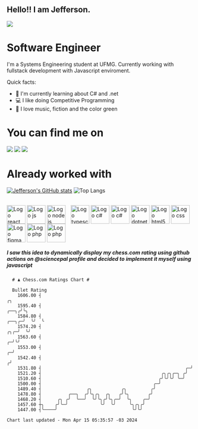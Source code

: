 ## Hello!! I am Jefferson.
![](https://komarev.com/ghpvc/?username=Jefferson13t&label=Profile%20Visits&color=blue&style=for-the-badge)

# Software Engineer
I'm a Systems Engineering student at UFMG. Currently working with fullstack development with Javascript enviroment.

<div>
Quick facts:
  <ul>
<li>🚀 I'm currently learning about C# and .net</li>
<li>💻 I like doing Competitive Programming</li>
<li>💚 I love music, fiction and the color green</li>
    </ul>
</div>

# You can find me on
<div>
  <a href="https://www.linkedin.com/in/jefferson-souuza" target="_blank"><img src="https://img.shields.io/badge/-LinkedIn-%230077B5?style=for-the-badge&logo=linkedin&logoColor=white" target="_blank"></a> 
    <a href = "mailto:jefersonpereira1331@gmail.com"><img loading="lazy" src="https://img.shields.io/badge/Gmail-D14836?style=for-the-badge&logo=gmail&logoColor=white" target="_blank"></a>
  <a href="https://instagram.com/jeffpsou" target="_blank"><img src="https://img.shields.io/badge/-Instagram-%23E4405F?style=for-the-badge&logo=instagram&logoColor=white" target="_blank"></a>
</div>

# Already worked with
[![Jefferson's GitHub stats](https://github-readme-stats.vercel.app/api?username=jefferson13t&show_icons=true&theme=gotham&rank_icon=github&layout=compact)](https://github.com/anuraghazra/github-readme-stats)
![Top Langs](https://github-readme-stats.vercel.app/api/top-langs/?username=jefferson13t&size_weight=0.5&count_weight=0.5&theme=gotham&layout=compact)

<div style="display: inline_block"><br>
  <img alt="Logo react" align="center" style="height:50px" src="https://cdn.jsdelivr.net/gh/devicons/devicon/icons/react/react-original.svg" />
  <img alt="Logo js" align="center" style="height:50px" src="https://cdn.jsdelivr.net/gh/devicons/devicon/icons/javascript/javascript-original.svg" />
  <img alt="Logo node js" align="center" style="height:50px; margin-right: 10px" src="https://cdn.jsdelivr.net/gh/devicons/devicon/icons/nodejs/nodejs-original.svg" />
  <img alt="Logo typescript" align="center" style="height:50px" src="https://cdn.jsdelivr.net/gh/devicons/devicon/icons/typescript/typescript-original.svg" />
  <img alt="Logo c#" align="center" style="height:50px" src="https://cdn.jsdelivr.net/gh/devicons/devicon/icons/graphql/graphql-plain.svg" />
  <img alt="Logo c#" align="center" style="height:50px" src="https://cdn.jsdelivr.net/gh/devicons/devicon/icons/csharp/csharp-original.svg" />
  <img alt="Logo dotnet" align="center" style="height:50px" src="https://cdn.jsdelivr.net/gh/devicons/devicon/icons/dotnetcore/dotnetcore-original.svg" />
  <img alt="Logo html5" align="center" style="height:50px" src="https://cdn.jsdelivr.net/gh/devicons/devicon/icons/html5/html5-original.svg" />
  <img alt="Logo css" align="center" style="height:50px" src="https://cdn.jsdelivr.net/gh/devicons/devicon/icons/css3/css3-original.svg" />
  <img alt="Logo figma" align="center" style="height:50px" src="https://cdn.jsdelivr.net/gh/devicons/devicon/icons/figma/figma-original.svg" />
  <img alt="Logo php" align="center" style="height:50px" src="https://cdn.jsdelivr.net/gh/devicons/devicon/icons/cplusplus/cplusplus-original.svg" />
  <img alt="Logo php" align="center" style="height:50px" src="https://cdn.jsdelivr.net/gh/devicons/devicon/icons/php/php-original.svg" />
</div>

##### I saw this idea to dynamically display my chess.com rating using github actions on @sciencepal profile and decided to implement it myself using javascript

```
  # ♟︎ Chess.com Ratings Chart #
  
  Bullet Rating
    1606.00 ┤                                                                            ╭╮  
    1595.40 ┤                                                                       ╭──╮╭╯╰╮ 
    1584.80 ┤                                                                 ╭──╮╭─╯  ╰╯  ╰ 
    1574.20 ┤                                                             ╭╮╭─╯  ╰╯          
    1563.60 ┤                                                           ╭─╯╰╯                
    1553.00 ┤                                                         ╭─╯                    
    1542.40 ┤                                                        ╭╯                      
    1531.80 ┤                                                      ╭─╯                       
    1521.20 ┤                                             ╭╮╭╮╭─╮ ╭╯                         
    1510.60 ┤                                            ╭╯╰╯╰╯ ╰─╯                          
    1500.00 ┤                                          ╭─╯                                   
    1489.40 ┤                 ╭╮           ╭╮         ╭╯                                     
    1478.80 ┤          ╭──╮  ╭╯╰╮╭╮  ╭╮   ╭╯╰╮       ╭╯                                      
    1468.20 ┤      ╭╮ ╭╯  ╰──╯  ╰╯╰╮╭╯╰╮╭─╯  ╰╮    ╭─╯                                       
    1457.60 ┼╮    ╭╯╰─╯            ╰╯  ╰╯     ╰╮╭╮╭╯                                         
    1447.00 ┤╰────╯                            ╰╯╰╯                                          

Chart last updated - Mon Apr 15 05:35:57 -03 2024  
  ```

